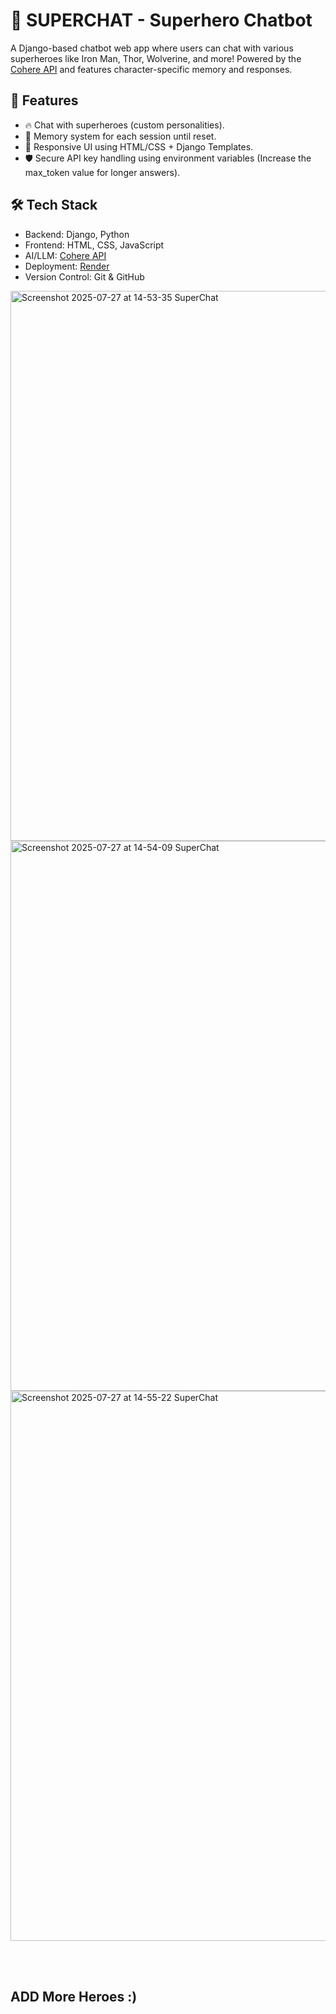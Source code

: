 # 🦸 SUPERCHAT - Superhero Chatbot

A Django-based chatbot web app where users can chat with various superheroes like Iron Man, Thor, Wolverine, and more! Powered by the [Cohere API](https://cohere.com/) and features character-specific memory and responses.

## 🚀 Features

- 🔥 Chat with superheroes (custom personalities).
- 🧠 Memory system for each session until reset.
- 🎨 Responsive UI using HTML/CSS + Django Templates.
- 🛡️ Secure API key handling using environment variables (Increase the max_token value for longer answers). 

## 🛠️ Tech Stack

- Backend: Django, Python
- Frontend: HTML, CSS, JavaScript
- AI/LLM: [Cohere API](https://cohere.com/)
- Deployment: [Render](https://render.com/)
- Version Control: Git & GitHub

<img width="1920" height="880" alt="Screenshot 2025-07-27 at 14-53-35 SuperChat" src="https://github.com/user-attachments/assets/2a957019-87b5-4ef3-bb06-1533755bd662" />
<br>
<img width="1920" height="880" alt="Screenshot 2025-07-27 at 14-54-09 SuperChat" src="https://github.com/user-attachments/assets/45e78833-566b-472e-88a0-096c70c4108a" />
<br>
<img width="1920" height="880" alt="Screenshot 2025-07-27 at 14-55-22 SuperChat" src="https://github.com/user-attachments/assets/667d34f5-3166-4fce-afc7-26ba509c0e33" />

<br><br>
## ADD More Heroes :)

